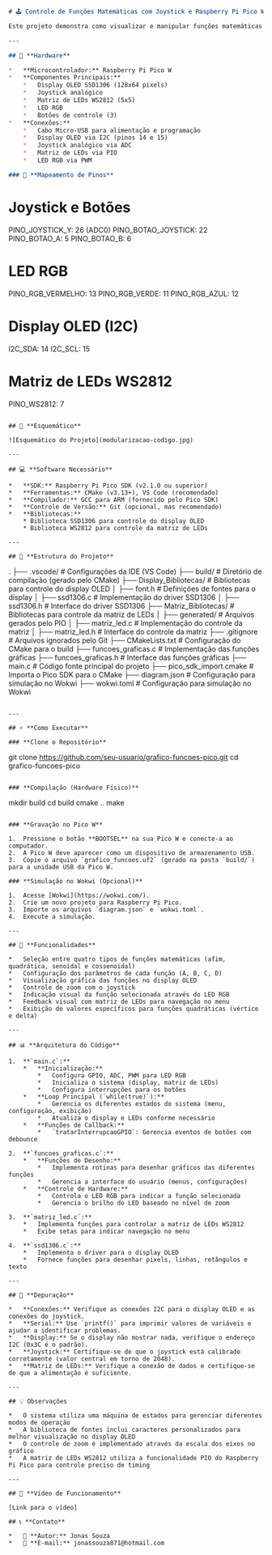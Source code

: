 ```markdown
# 🕹️ Controle de Funções Matemáticas com Joystick e Raspberry Pi Pico W

Este projeto demonstra como visualizar e manipular funções matemáticas (afim, quadrática, senoidal e cossenoidal) usando um joystick e botões em uma Raspberry Pi Pico W. O sistema permite selecionar diferentes funções, configurar seus parâmetros e visualizá-las em um display OLED SSD1306, com feedback visual através de um LED RGB e uma matriz de LEDs WS2812.

---

## 🔧 **Hardware**

*   **Microcontrolador:** Raspberry Pi Pico W
*   **Componentes Principais:**
    *   Display OLED SSD1306 (128x64 pixels)
    *   Joystick analógico
    *   Matriz de LEDs WS2812 (5x5)
    *   LED RGB
    *   Botões de controle (3)
*   **Conexões:**
    *   Cabo Micro-USB para alimentação e programação
    *   Display OLED via I2C (pinos 14 e 15)
    *   Joystick analógico via ADC
    *   Matriz de LEDs via PIO
    *   LED RGB via PWM

### 📍 **Mapeamento de Pinos**

```
# Joystick e Botões
PINO_JOYSTICK_Y: 26 (ADC0)
PINO_BOTAO_JOYSTICK: 22
PINO_BOTAO_A: 5
PINO_BOTAO_B: 6

# LED RGB
PINO_RGB_VERMELHO: 13
PINO_RGB_VERDE: 11
PINO_RGB_AZUL: 12

# Display OLED (I2C)
I2C_SDA: 14
I2C_SCL: 15

# Matriz de LEDs WS2812
PINO_WS2812: 7
```

## 🔌 **Esquemático**

![Esquemático do Projeto](modularizacao-codigo.jpg)

---

## 💻 **Software Necessário**

*   **SDK:** Raspberry Pi Pico SDK (v2.1.0 ou superior)
*   **Ferramentas:** CMake (v3.13+), VS Code (recomendado)
*   **Compilador:** GCC para ARM (fornecido pelo Pico SDK)
*   **Controle de Versão:** Git (opcional, mas recomendado)
*   **Bibliotecas:** 
    * Biblioteca SSD1306 para controle do display OLED
    * Biblioteca WS2812 para controle da matriz de LEDs

---

## 📁 **Estrutura do Projeto**

```
.
├── .vscode/              # Configurações da IDE (VS Code)
├── build/                # Diretório de compilação (gerado pelo CMake)
├── Display_Bibliotecas/  # Bibliotecas para controle do display OLED
│   ├── font.h            # Definições de fontes para o display
│   ├── ssd1306.c         # Implementação do driver SSD1306
│   ├── ssd1306.h         # Interface do driver SSD1306
├── Matriz_Bibliotecas/   # Bibliotecas para controle da matriz de LEDs
│   ├── generated/        # Arquivos gerados pelo PIO
│   ├── matriz_led.c      # Implementação do controle da matriz
│   ├── matriz_led.h      # Interface do controle da matriz
├── .gitignore            # Arquivos ignorados pelo Git
├── CMakeLists.txt        # Configuração do CMake para o build
├── funcoes_graficas.c    # Implementação das funções gráficas
├── funcoes_graficas.h    # Interface das funções gráficas
├── main.c                # Código fonte principal do projeto
├── pico_sdk_import.cmake # Importa o Pico SDK para o CMake
├── diagram.json          # Configuração para simulação no Wokwi
├── wokwi.toml            # Configuração para simulação no Wokwi
```

---

## ⚡ **Como Executar**

### **Clone o Repositório**

```
git clone https://github.com/seu-usuario/grafico-funcoes-pico.git
cd grafico-funcoes-pico
```

### **Compilação (Hardware Físico)**

```
mkdir build
cd build
cmake ..
make
```

### **Gravação no Pico W**

1.  Pressione o botão **BOOTSEL** na sua Pico W e conecte-a ao computador.
2.  A Pico W deve aparecer como um dispositivo de armazenamento USB.
3.  Copie o arquivo `grafico_funcoes.uf2` (gerado na pasta `build/`) para a unidade USB da Pico W.

### **Simulação no Wokwi (Opcional)**

1.  Acesse [Wokwi](https://wokwi.com/).
2.  Crie um novo projeto para Raspberry Pi Pico.
3.  Importe os arquivos `diagram.json` e `wokwi.toml`.
4.  Execute a simulação.

---

## 🚀 **Funcionalidades**

*   Seleção entre quatro tipos de funções matemáticas (afim, quadrática, senoidal e cossenoidal)
*   Configuração dos parâmetros de cada função (A, B, C, D)
*   Visualização gráfica das funções no display OLED
*   Controle de zoom com o joystick
*   Indicação visual da função selecionada através do LED RGB
*   Feedback visual com matriz de LEDs para navegação no menu
*   Exibição de valores específicos para funções quadráticas (vértice e delta)

---

## 📊 **Arquitetura do Código**

1.  **`main.c`:**
    *   **Inicialização:**
        *   Configura GPIO, ADC, PWM para LED RGB
        *   Inicializa o sistema (display, matriz de LEDs)
        *   Configura interrupções para os botões
    *   **Loop Principal (`while(true)`):**
        *   Gerencia os diferentes estados do sistema (menu, configuração, exibição)
        *   Atualiza o display e LEDs conforme necessário
    *   **Funções de Callback:**
        *   `tratarInterrupcaoGPIO`: Gerencia eventos de botões com debounce

2.  **`funcoes_graficas.c`:**
    *   **Funções de Desenho:**
        *   Implementa rotinas para desenhar gráficos das diferentes funções
        *   Gerencia a interface do usuário (menus, configurações)
    *   **Controle de Hardware:**
        *   Controla o LED RGB para indicar a função selecionada
        *   Gerencia o brilho do LED baseado no nível de zoom

3.  **`matriz_led.c`:**
    *   Implementa funções para controlar a matriz de LEDs WS2812
    *   Exibe setas para indicar navegação no menu

4.  **`ssd1306.c`:**
    *   Implementa o driver para o display OLED
    *   Fornece funções para desenhar pixels, linhas, retângulos e texto

---

## 🐛 **Depuração**

*   **Conexões:** Verifique as conexões I2C para o display OLED e as conexões do joystick.
*   **Serial:** Use `printf()` para imprimir valores de variáveis e ajudar a identificar problemas.
*   **Display:** Se o display não mostrar nada, verifique o endereço I2C (0x3C é o padrão).
*   **Joystick:** Certifique-se de que o joystick está calibrado corretamente (valor central em torno de 2048).
*   **Matriz de LEDs:** Verifique a conexão de dados e certifique-se de que a alimentação é suficiente.

---

## 💡 Observações

*   O sistema utiliza uma máquina de estados para gerenciar diferentes modos de operação
*   A biblioteca de fontes inclui caracteres personalizados para melhor visualização no display OLED
*   O controle de zoom é implementado através da escala dos eixos no gráfico
*   A matriz de LEDs WS2812 utiliza a funcionalidade PIO do Raspberry Pi Pico para controle preciso de timing

---

## 🔗 **Vídeo de Funcionamento**

[Link para o vídeo]

## 📞 **Contato**

*   👤 **Autor:** Jonas Souza
*   📧 **E-mail:** jonassouza871@hotmail.com
```

